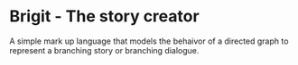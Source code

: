 # Brigit - The story creator
A simple mark up language that models the behaivor of a directed graph
to represent a branching story or branching dialogue.